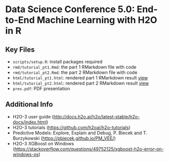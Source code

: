 # Data Science Conference 5.0: End-to-End Machine Learning with H2O in R 

## Key Files

- `scripts/setup.R`: install packages required
- `rmd/tutorial_pt1.Rmd`: the part 1 RMarkdown file with code
- `rmd/tutorial_pt2.Rmd`: the part 2 RMarkdown file with code
- `html/tutorial_pt1.html`: rendered part 1 RMarkdown result [view](https://nbviewer.jupyter.org/github/brankokovac/dsc50_h2o_tutorial/blob/master/html/tutorial_pt1.html)
- `html/tutorial_pt2.html`: rendered part 2 RMarkdown result [view](https://nbviewer.jupyter.org/github/brankokovac/dsc50_h2o_tutorial/blob/master/html/tutorial_pt2.html)
- `pres.pdf`: PDF presentation

## Additional Info

- H2O-3 user guide (http://docs.h2o.ai/h2o/latest-stable/h2o-docs/index.html)
- H2O-3 tutorials (https://github.com/h2oai/h2o-tutorials)
- Predictive Models: Explore, Explain and Debug, P. Biecek and T. Burzykowski (https://pbiecek.github.io/PM_VEE/)
- H2O-3 XGBoost on Windows (https://stackoverflow.com/questions/49752125/xgboost-h2o-error-on-windows-os)
